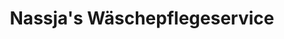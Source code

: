 ---
title: "Nassja's Wäschepflegeservice"
url: /diessen-am-ammersee/nassjas-waeschepflegeservice/
shop: Wäscherei
---